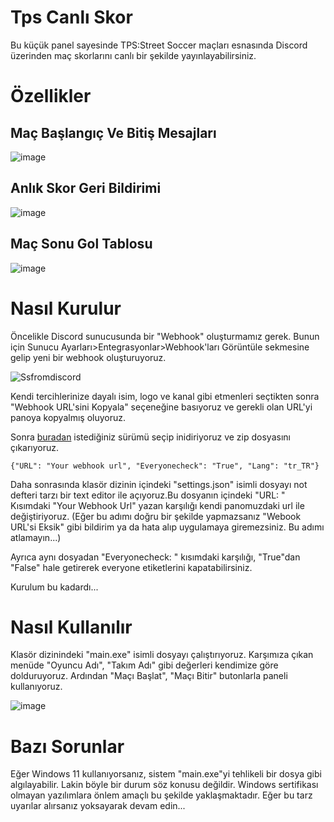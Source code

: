 # Tps Canlı Skor

Bu küçük panel sayesinde TPS:Street Soccer maçları esnasında Discord üzerinden maç skorlarını canlı bir şekilde yayınlayabilirsiniz. 

# Özellikler
## Maç Başlangıç Ve Bitiş Mesajları
![image](https://github.com/POTATOX35/tpscanli/assets/81747015/813c77bb-b62b-4f8f-872d-2f3a0afe6336)

## Anlık Skor Geri Bildirimi
![image](https://github.com/POTATOX35/tpscanli/assets/81747015/2a03c79e-30a4-4ed0-9232-d469f8b6f696)

## Maç Sonu Gol Tablosu
![image](https://github.com/POTATOX35/tpscanli/assets/81747015/b94f9418-a1d8-4050-a602-31498b2639a5)


# Nasıl Kurulur

Öncelikle Discord sunucusunda bir "Webhook" oluşturmamız gerek. Bunun için Sunucu Ayarları>Entegrasyonlar>Webhook'ları Görüntüle
sekmesine gelip yeni bir webhook oluşturuyoruz. 

![Ssfromdiscord](https://github.com/POTATOX35/tpscanli/assets/81747015/e7a35387-2982-4141-9db6-5039f50e1c44)

Kendi tercihlerinize dayalı isim, logo ve kanal gibi etmenleri seçtikten sonra "Webhook URL'sini Kopyala" seçeneğine basıyoruz ve gerekli olan URL'yi panoya kopyalmış oluyoruz. 



Sonra <a href="https://github.com/POTATOX35/tpscanliskor/releases" target="_blank">buradan</a> istediğiniz sürümü seçip inidiriyoruz ve zip dosyasını çıkarıyoruz.

    {"URL": "Your webhook url", "Everyonecheck": "True", "Lang": "tr_TR"}

Daha sonrasında klasör dizinin içindeki "settings.json" isimli dosyayı not defteri tarzı bir text editor ile açıyoruz.Bu dosyanın içindeki "URL: " Kısımdaki "Your Webhook Url" yazan karşılığı kendi panomuzdaki url ile değiştiriyoruz.
(Eğer bu adımı doğru bir şekilde yapmazsanız "Webook URL'si Eksik" gibi bildirim ya da hata alıp uygulamaya giremezsiniz. Bu adımı atlamayın...)

Ayrıca aynı dosyadan "Everyonecheck: " kısımdaki karşılığı, "True"dan "False" hale getirerek everyone etiketlerini kapatabilirsiniz.

Kurulum bu kadardı...

# Nasıl Kullanılır

Klasör dizinindeki "main.exe" isimli dosyayı çalıştırıyoruz. Karşımıza çıkan menüde "Oyuncu Adı", "Takım Adı" gibi değerleri kendimize göre dolduruyoruz. Ardından "Maçı Başlat", "Maçı Bitir" butonlarla paneli kullanıyoruz.

![image](https://github.com/POTATOX35/tpscanli/assets/81747015/4c840f36-fd3d-4641-92c2-45a0e636ba58)

# Bazı Sorunlar

Eğer Windows 11 kullanıyorsanız, sistem "main.exe"yi tehlikeli bir dosya gibi algılayabilir. Lakin böyle bir durum söz konusu değildir. Windows sertifikası olmayan yazılımlara önlem amaçlı bu şekilde yaklaşmaktadır. Eğer bu tarz uyarılar alırsanız yoksayarak devam edin...
